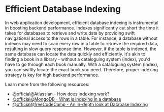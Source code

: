 # Efficient Database Indexing

In web application development, efficient database indexing is instrumental in boosting backend performance. Indexes significantly cut short the time it takes for databases to retrieve and write data by providing swift navigational access to the rows in a table. For instance, a database without indexes may need to scan every row in a table to retrieve the required data, resulting in slow query response time. However, if the table is indexed, the same database can locate the data quickly and efficiently. It's akin to finding a book in a library - without a cataloguing system (index), you'd have to go through each book manually. With a cataloguing system (index), you can swiftly locate the exact book you need. Therefore, proper indexing strategy is key for high backend performance.

Learn more from the following resources:

- [@official@Atlassian - How does indexing work?](https://www.atlassian.com/data/databases/how-does-indexing-work)
- [@official@MongoDB - What is indexing in a database](https://www.mongodb.com/resources/basics/databases/database-index)
- [@official@freeCodeCamp - An in-depth look at Database Indexing](https://www.freecodecamp.org/news/database-indexing-at-a-glance-bb50809d48bd/)
